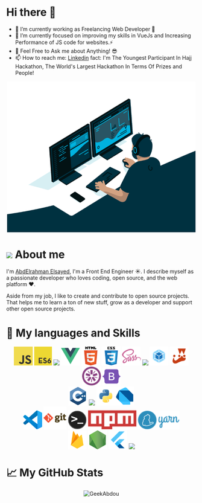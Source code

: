 # Hi there 👋

- 🔭 I’m currently working as Freelancing Web Developer 🚀
- 🏃 I’m currently focused on improving my skills in VueJs and Increasing Performance of JS code for websites.⚡ 
- 💬 Feel Free to Ask me about Anything! 😎
- 📫 How to reach me: [Linkedin](https://www.linkedin.com/in/GeekAbdo/)
fact: I'm The Youngest Participant In Hajj Hackathon, The World's Largest Hackathon In Terms Of Prizes and People!



<p align="center">

   <img src="https://raw.githubusercontent.com/GeekAbdou/GeekAbdou/main/code.gif" alt="programmer" width="500" height="400">
   
   <!-- <img src=" https://user-images.githubusercontent.com/43186742/103647974-ce378100-4f64-11eb-8c84-086bf7c62819.gif" alt="programmer" width="500" height="400"> -->
 
  
</p>

# <img src="https://media.giphy.com/media/VgCDAzcKvsR6OM0uWg/giphy.gif" width="50" draggable="false" > About me


I'm [AbdElrahman Elsayed](https://www.linkedin.com/in/geekabdo/), I'm a Front End Engineer ☀️. I describe myself as a passionate developer who loves coding, open source, and the web platform ❤️.

Aside from my job, I like to create and contribute to open source projects. That helps me to learn a ton of new stuff, grow as a developer and support other open source projects.


# 🧰 My languages and Skills

<div align="center">

<img height="50" src="https://raw.githubusercontent.com/github/explore/80688e429a7d4ef2fca1e82350fe8e3517d3494d/topics/javascript/javascript.png">
<img height="50" src="https://raw.githubusercontent.com/MarioTerron/logo-images/master/logos/es6.png">
<img height="50" src="https://raw.githubusercontent.com/remojansen/logo.ts/master/ts.jpg">
<img height="50" src="https://raw.githubusercontent.com/github/explore/80688e429a7d4ef2fca1e82350fe8e3517d3494d/topics/vue/vue.png">
<img height="50" src="https://raw.githubusercontent.com/github/explore/80688e429a7d4ef2fca1e82350fe8e3517d3494d/topics/html/html.png">
<img height="50" src="https://raw.githubusercontent.com/github/explore/80688e429a7d4ef2fca1e82350fe8e3517d3494d/topics/css/css.png">
<img height="50" src="https://raw.githubusercontent.com/github/explore/80688e429a7d4ef2fca1e82350fe8e3517d3494d/topics/sass/sass.png">
<img height="50" src="https://upload.wikimedia.org/wikipedia/commons/4/45/NuxtJS_Logo.png">

<img height="50" src="https://raw.githubusercontent.com/github/explore/80688e429a7d4ef2fca1e82350fe8e3517d3494d/topics/webpack/webpack.png">
<img height="50" src="https://raw.githubusercontent.com/vscode-icons/vscode-icons/master/icons/file_type_jest.svg?sanitize=true">
<img height="50" src="https://raw.githubusercontent.com/Iggy-Codes/logo-images/master/logos/jasmine.png?sanitize=true">
<img height="48" src="https://raw.githubusercontent.com/devicons/devicon/master/icons/bootstrap/bootstrap-plain.svg"/>

<br>

<img height="50" src="https://raw.githubusercontent.com/github/explore/80688e429a7d4ef2fca1e82350fe8e3517d3494d/topics/cpp/cpp.png">
<img height="50" src="https://i.imgur.com/zINUxVf.png">
<img height="50" src="https://raw.githubusercontent.com/github/explore/80688e429a7d4ef2fca1e82350fe8e3517d3494d/topics/python/python.png"><img height="50" src="https://raw.githubusercontent.com/github/explore/80688e429a7d4ef2fca1e82350fe8e3517d3494d/topics/dart/dart.png">

<br>


<img height="50" src="https://raw.githubusercontent.com/github/explore/80688e429a7d4ef2fca1e82350fe8e3517d3494d/topics/visual-studio-code/visual-studio-code.png">
<img height="60" src="https://raw.githubusercontent.com/github/explore/80688e429a7d4ef2fca1e82350fe8e3517d3494d/topics/git/git.png">
<img height="50" src="https://raw.githubusercontent.com/github/explore/80688e429a7d4ef2fca1e82350fe8e3517d3494d/topics/terminal/terminal.png">
<img height="50" src="https://raw.githubusercontent.com/MarioTerron/logo-images/master/logos/npm.png">
<img height="50" src="https://raw.githubusercontent.com/MarioTerron/logo-images/master/logos/yarn.png">
 
<br>

<img height="50" src="https://raw.githubusercontent.com/github/explore/80688e429a7d4ef2fca1e82350fe8e3517d3494d/topics/firebase/firebase.png">
<img height="50" src="https://raw.githubusercontent.com/github/explore/80688e429a7d4ef2fca1e82350fe8e3517d3494d/topics/nodejs/nodejs.png">
<img height="50" src="https://raw.githubusercontent.com/github/explore/80688e429a7d4ef2fca1e82350fe8e3517d3494d/topics/flutter/flutter.png">

<img height="50" src="https://upload.wikimedia.org/wikipedia/commons/thumb/3/38/Jupyter_logo.svg/1767px-Jupyter_logo.svg.png">

</div>


# 📈 My GitHub Stats

<p align="center">
<img height="280"src="https://github-readme-stats.vercel.app/api?username=GeekAbdou&show_icons=true&hide_border=true" alt="GeekAbdou" />

